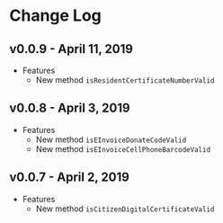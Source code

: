 # Change Log

## v0.0.9 - April 11, 2019

* Features
  * New method `isResidentCertificateNumberValid`

## v0.0.8 - April 3, 2019

* Features
  * New method `isEInvoiceDonateCodeValid`
  * New method `isEInvoiceCellPhoneBarcodeValid`

## v0.0.7 - April 2, 2019

* Features
  * New method `isCitizenDigitalCertificateValid`
  